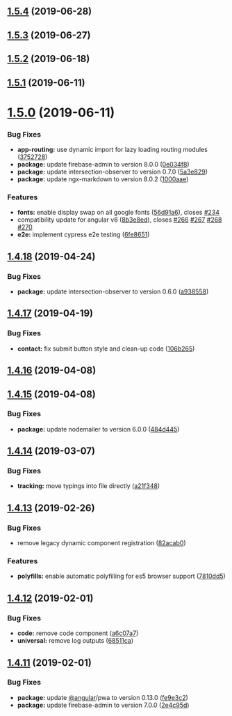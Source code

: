 ## [1.5.4](https://github.com/pascaliske/pascal-iske.de/compare/v1.5.3...v1.5.4) (2019-06-28)



## [1.5.3](https://github.com/pascaliske/pascal-iske.de/compare/v1.5.2...v1.5.3) (2019-06-27)



## [1.5.2](https://github.com/pascaliske/pascal-iske.de/compare/v1.5.1...v1.5.2) (2019-06-18)



## [1.5.1](https://github.com/pascaliske/pascal-iske.de/compare/v1.5.0...v1.5.1) (2019-06-11)



# [1.5.0](https://github.com/pascaliske/pascal-iske.de/compare/v1.4.18...v1.5.0) (2019-06-11)


### Bug Fixes

* **app-routing:** use dynamic import for lazy loading routing modules ([3752728](https://github.com/pascaliske/pascal-iske.de/commit/3752728))
* **package:** update firebase-admin to version 8.0.0 ([0e034f8](https://github.com/pascaliske/pascal-iske.de/commit/0e034f8))
* **package:** update intersection-observer to version 0.7.0 ([5a3e829](https://github.com/pascaliske/pascal-iske.de/commit/5a3e829))
* **package:** update ngx-markdown to version 8.0.2 ([1000aae](https://github.com/pascaliske/pascal-iske.de/commit/1000aae))


### Features

* **fonts:** enable display swap on all google fonts ([56d91a6](https://github.com/pascaliske/pascal-iske.de/commit/56d91a6)), closes [#234](https://github.com/pascaliske/pascal-iske.de/issues/234)
* compatibility update for angular v8 ([8b3e8ed](https://github.com/pascaliske/pascal-iske.de/commit/8b3e8ed)), closes [#266](https://github.com/pascaliske/pascal-iske.de/issues/266) [#267](https://github.com/pascaliske/pascal-iske.de/issues/267) [#268](https://github.com/pascaliske/pascal-iske.de/issues/268) [#270](https://github.com/pascaliske/pascal-iske.de/issues/270)
* **e2e:** implement cypress e2e testing ([6fe8651](https://github.com/pascaliske/pascal-iske.de/commit/6fe8651))



## [1.4.18](https://github.com/pascaliske/pascal-iske.de/compare/v1.4.17...v1.4.18) (2019-04-24)


### Bug Fixes

* **package:** update intersection-observer to version 0.6.0 ([a938558](https://github.com/pascaliske/pascal-iske.de/commit/a938558))



## [1.4.17](https://github.com/pascaliske/pascal-iske.de/compare/v1.4.16...v1.4.17) (2019-04-19)


### Bug Fixes

* **contact:** fix submit button style and clean-up code ([106b265](https://github.com/pascaliske/pascal-iske.de/commit/106b265))



## [1.4.16](https://github.com/pascaliske/pascal-iske.de/compare/v1.4.15...v1.4.16) (2019-04-08)



## [1.4.15](https://github.com/pascaliske/pascal-iske.de/compare/v1.4.14...v1.4.15) (2019-04-08)


### Bug Fixes

* **package:** update nodemailer to version 6.0.0 ([484d445](https://github.com/pascaliske/pascal-iske.de/commit/484d445))



## [1.4.14](https://github.com/pascaliske/pascal-iske.de/compare/v1.4.13...v1.4.14) (2019-03-07)


### Bug Fixes

* **tracking:** move typings into file directly ([a21f348](https://github.com/pascaliske/pascal-iske.de/commit/a21f348))



## [1.4.13](https://github.com/pascaliske/pascal-iske.de/compare/v1.4.12...v1.4.13) (2019-02-26)


### Bug Fixes

* remove legacy dynamic component registration ([82acab0](https://github.com/pascaliske/pascal-iske.de/commit/82acab0))


### Features

* **polyfills:** enable automatic polyfilling for es5 browser support ([7810dd5](https://github.com/pascaliske/pascal-iske.de/commit/7810dd5))



## [1.4.12](https://github.com/pascaliske/pascal-iske.de/compare/v1.4.11...v1.4.12) (2019-02-01)


### Bug Fixes

* **code:** remove code component ([a6c07a7](https://github.com/pascaliske/pascal-iske.de/commit/a6c07a7))
* **universal:** remove log outputs ([68511ca](https://github.com/pascaliske/pascal-iske.de/commit/68511ca))



## [1.4.11](https://github.com/pascaliske/pascal-iske.de/compare/v1.4.10...v1.4.11) (2019-02-01)


### Bug Fixes

* **package:** update [@angular](https://github.com/angular)/pwa to version 0.13.0 ([fe9e3c2](https://github.com/pascaliske/pascal-iske.de/commit/fe9e3c2))
* **package:** update firebase-admin to version 7.0.0 ([2e4c95d](https://github.com/pascaliske/pascal-iske.de/commit/2e4c95d))




